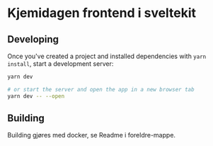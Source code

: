 # Kjemidagen frontend i sveltekit

## Developing

Once you've created a project and installed dependencies with `yarn install`, start a development server:

```bash
yarn dev

# or start the server and open the app in a new browser tab
yarn dev -- --open
```

## Building

Building gjøres med docker, se Readme i foreldre-mappe.

